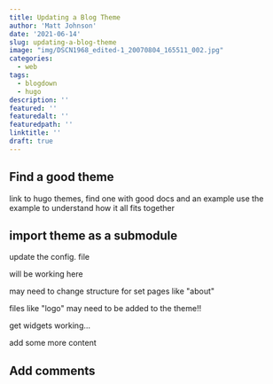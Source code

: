 ```yaml
---
title: Updating a Blog Theme
author: 'Matt Johnson'
date: '2021-06-14'
slug: updating-a-blog-theme
image: "img/DSCN1968_edited-1_20070804_165511_002.jpg"
categories:
  - web
tags:
  - blogdown
  - hugo
description: ''
featured: ''
featuredalt: ''
featuredpath: ''
linktitle: ''
draft: true
---
```



## Find a good theme 

link to hugo themes, find one with good docs and an example use the example to understand how it all fits together


## import theme as a submodule


update the config. file


will be working here

may need to change structure for set pages like "about"

files like "logo" may need to be added to the theme!!

get widgets working...

add some more content


## Add comments